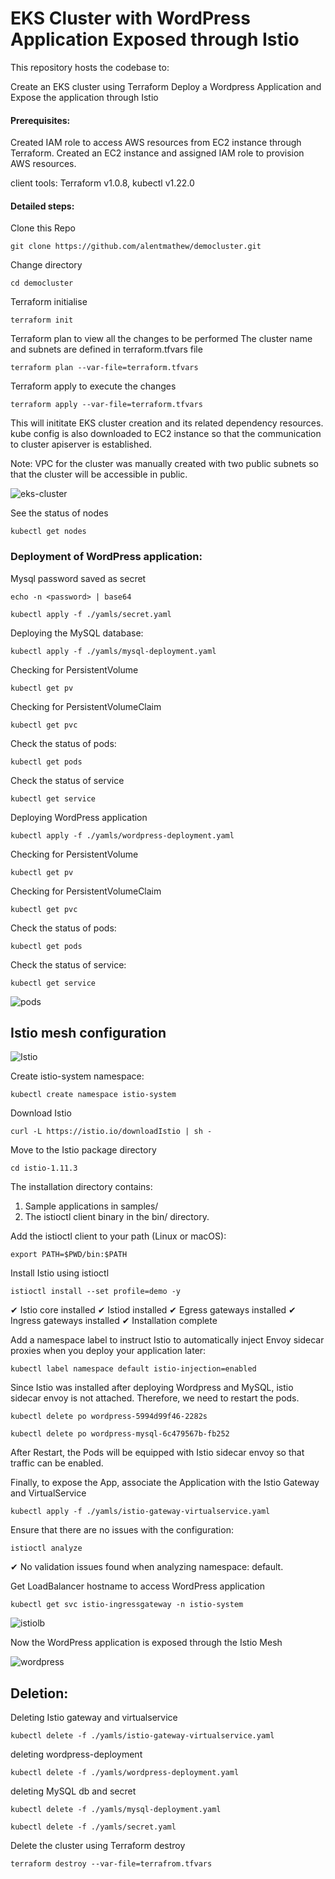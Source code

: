 # EKS Cluster with WordPress Application Exposed through Istio

This repository hosts the codebase to: 

Create an EKS cluster using Terraform
Deploy a Wordpress Application and Expose the application through Istio


#### Prerequisites: 

Created IAM role to access AWS resources from EC2 instance through  Terraform.
Created an EC2 instance and assigned IAM role to provision AWS resources.

client tools: Terraform v1.0.8, kubectl v1.22.0

#### Detailed steps:

Clone this Repo
```
git clone https://github.com/alentmathew/democluster.git 
```
Change directory
```
cd democluster
```

Terraform initialise
```
terraform init 
```

Terraform plan to view all the changes to be performed
The cluster name and subnets are defined in terraform.tfvars file
```
terraform plan --var-file=terraform.tfvars
```

Terraform apply to execute the changes
```
terraform apply --var-file=terraform.tfvars
```
This will inititate EKS cluster creation and its related dependency resources. kube config is also downloaded to EC2 instance so that the communication to cluster apiserver is established.

Note: VPC for the cluster was manually created with two public subnets so that the cluster will be accessible in public. 

![eks-cluster](https://github.com/alentmathew/democluster/blob/main/images/ekscluster.PNG)



See the status of nodes
```
kubectl get nodes
```

### Deployment of WordPress application:

Mysql password saved as secret

```
echo -n <password> | base64
```
```
kubectl apply -f ./yamls/secret.yaml
```

Deploying the MySQL database:
```
kubectl apply -f ./yamls/mysql-deployment.yaml
```

Checking for PersistentVolume
```
kubectl get pv
```

Checking for PersistentVolumeClaim
```
kubectl get pvc
```

Check the status of pods:
```
kubectl get pods
```

Check the status of service
```
kubectl get service
```

Deploying WordPress application
```
kubectl apply -f ./yamls/wordpress-deployment.yaml
```

Checking for PersistentVolume
```
kubectl get pv
```

Checking for PersistentVolumeClaim
```
kubectl get pvc
```
Check the status of pods:
```
kubectl get pods
```

Check the status of service:
```
kubectl get service
```
![pods](https://github.com/alentmathew/democluster/blob/main/images/podnoddeploy.PNG)


## Istio mesh configuration

![Istio](https://istio.io/latest/docs/ops/deployment/architecture/arch.svg)


Create istio-system namespace:

```
kubectl create namespace istio-system
```


Download Istio 
```
curl -L https://istio.io/downloadIstio | sh -
```

Move to the Istio package directory
```
cd istio-1.11.3
```

The installation directory contains:
1. Sample applications in samples/
2. The istioctl client binary in the bin/ directory.

Add the istioctl client to your path (Linux or macOS):
```
export PATH=$PWD/bin:$PATH
```

Install Istio using istioctl
```
istioctl install --set profile=demo -y
```
✔ Istio core installed
✔ Istiod installed
✔ Egress gateways installed
✔ Ingress gateways installed
✔ Installation complete

Add a namespace label to instruct Istio to automatically inject Envoy sidecar proxies when you deploy your application later:
```
kubectl label namespace default istio-injection=enabled
```

Since Istio was installed after deploying Wordpress and MySQL, istio sidecar envoy is not attached. Therefore, we need to restart the pods.
```
kubectl delete po wordpress-5994d99f46-2282s
```
```
kubectl delete po wordpress-mysql-6c479567b-fb252
```

After Restart, the Pods will be equipped with Istio sidecar envoy so that traffic can be enabled.

Finally, to expose the App, associate the Application  with the Istio Gateway and VirtualService
```
kubectl apply -f ./yamls/istio-gateway-virtualservice.yaml
```

Ensure that there are no issues with the configuration:
```
istioctl analyze
```
✔ No validation issues found when analyzing namespace: default.


Get LoadBalancer hostname to access WordPress application 
```
kubectl get svc istio-ingressgateway -n istio-system
```

![istiolb](https://github.com/alentmathew/democluster/blob/main/images/istiolb.PNG)


Now the WordPress application is exposed through the Istio Mesh

![wordpress](https://github.com/alentmathew/democluster/blob/main/images/wp.PNG)


## Deletion:

Deleting Istio gateway and virtualservice
```
kubectl delete -f ./yamls/istio-gateway-virtualservice.yaml
```

deleting wordpress-deployment
```
kubectl delete -f ./yamls/wordpress-deployment.yaml
```

deleting MySQL db and secret

```
kubectl delete -f ./yamls/mysql-deployment.yaml
```
```
kubectl delete -f ./yamls/secret.yaml
```

Delete the cluster using Terraform destroy
```
terraform destroy --var-file=terrafrom.tfvars
```


